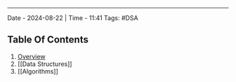 ----
Date - 2024-08-22  |  Time - 11:41
Tags: #DSA 

## Table Of Contents

1. [Overview](#Overview)
2. [[Data Structures]]
3. [[Algorithms]]


